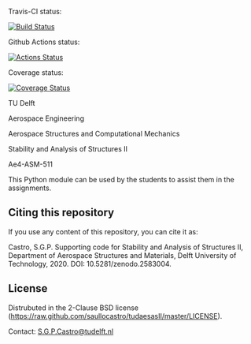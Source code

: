 Travis-CI status:

[![Build Status](https://travis-ci.org/saullocastro/tudaesasII.svg?branch=master)](https://travis-ci.org/saullocastro/tudaesasII)

Github Actions status:

[![Actions Status](https://github.com/saullocastro/tudaesasII/workflows/pytest/badge.svg)](https://github.com/saullocastro/tudaesasII/actions)

Coverage status:

[![Coverage Status](https://coveralls.io/repos/github/saullocastro/tudaesasII/badge.svg?branch=master)](https://coveralls.io/github/saullocastro/tudaesasII?branch=master)


TU Delft

Aerospace Engineering

Aerospace Structures and Computational Mechanics

Stability and Analysis of Structures II

Ae4-ASM-511


This Python module can be used by the students to assist them in the
assignments.


Citing this repository
----------------------

If you use any content of this repository, you can cite it as:

Castro, S.G.P. Supporting code for Stability and Analysis of Structures II, Department of Aerospace Structures and Materials, Delft University of Technology, 2020. DOI: 10.5281/zenodo.2583004.


License
-------
Distrubuted in the 2-Clause BSD license (https://raw.github.com/saullocastro/tudaesasII/master/LICENSE).

Contact: S.G.P.Castro@tudelft.nl

